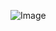 ![Image](https://github.com/SnehaVenkattachalam/Encryption_decryption-tool/assets/123044081/24588c4f-9af7-4bcf-9fd1-db125ba855b5)
